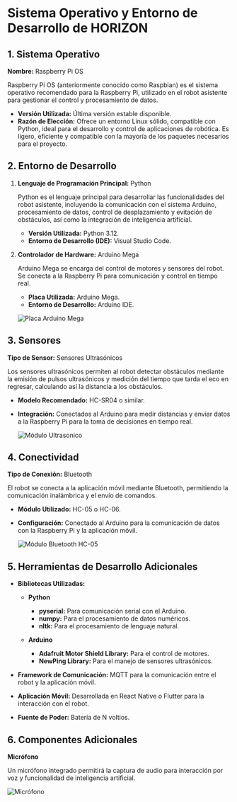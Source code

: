 # Sistema Operativo y Entorno de Desarrollo de HORIZON

## 1. Sistema Operativo

**Nombre:** Raspberry Pi OS

Raspberry Pi OS (anteriormente conocido como Raspbian) es el sistema operativo recomendado para la Raspberry Pi, utilizado en el robot asistente para gestionar el control y procesamiento de datos.
- **Versión Utilizada:** Última versión estable disponible.
- **Razón de Elección:** Ofrece un entorno Linux sólido, compatible con Python, ideal para el desarrollo y control de aplicaciones de robótica. Es ligero, eficiente y compatible con la mayoría de los paquetes necesarios para el proyecto.

## 2. Entorno de Desarrollo

1. **Lenguaje de Programación Principal:** Python

    Python es el lenguaje principal para desarrollar las funcionalidades del robot asistente, incluyendo la comunicación con el sistema Arduino, procesamiento de datos, control de desplazamiento y evitación de obstáculos, así como la integración de inteligencia artificial.
    - **Versión Utilizada:** Python 3.12.
    - **Entorno de Desarrollo (IDE):** Visual Studio Code.

2. **Controlador de Hardware:** Arduino Mega

    Arduino Mega se encarga del control de motores y sensores del robot. Se conecta a la Raspberry Pi para comunicación y control en tiempo real.
    - **Placa Utilizada:** Arduino Mega.
    - **Entorno de Desarrollo:** Arduino IDE.

    ![Placa Arduino Mega](https://th.bing.com/th/id/OIP.-YsWUYfeb89MeskbdR1vSAAAAA?rs=1&pid=ImgDetMain)

## 3. Sensores

**Tipo de Sensor:** Sensores Ultrasónicos

Los sensores ultrasónicos permiten al robot detectar obstáculos mediante la emisión de pulsos ultrasónicos y medición del tiempo que tarda el eco en regresar, calculando así la distancia a los obstáculos.
- **Modelo Recomendado:** HC-SR04 o similar.
- **Integración:** Conectados al Arduino para medir distancias y enviar datos a la Raspberry Pi para la toma de decisiones en tiempo real.

    ![Módulo Ultrasonico](https://th.bing.com/th/id/OIP.yQpAcb7BYQvrdI4TC_EuWAAAAA?rs=1&pid=ImgDetMain)

## 4. Conectividad

**Tipo de Conexión:** Bluetooth

El robot se conecta a la aplicación móvil mediante Bluetooth, permitiendo la comunicación inalámbrica y el envío de comandos.
- **Módulo Utilizado:** HC-05 o HC-06.
- **Configuración:** Conectado al Arduino para la comunicación de datos con la Raspberry Pi y la aplicación móvil.

    ![Módulo Bluetooth HC-05](https://th.bing.com/th/id/OIP.CRbdyL4PTIPwNVtELswmKwAAAA?rs=1&pid=ImgDetMain)

## 5. Herramientas de Desarrollo Adicionales

- **Bibliotecas Utilizadas:**
    - **Python**
        - **pyserial:** Para comunicación serial con el Arduino.
        - **numpy:** Para el procesamiento de datos numéricos.
        - **nltk:** Para el procesamiento de lenguaje natural.
    
    - **Arduino**
        - **Adafruit Motor Shield Library:** Para el control de motores.
        - **NewPing Library:** Para el manejo de sensores ultrasónicos.

- **Framework de Comunicación:** MQTT para la comunicación entre el robot y la aplicación móvil.
- **Aplicación Móvil:** Desarrollada en React Native o Flutter para la interacción con el robot.
- **Fuente de Poder:** Batería de N voltios.

## 6. Componentes Adicionales

**Micrófono**

Un micrófono integrado permitirá la captura de audio para interacción por voz y funcionalidad de inteligencia artificial.

![Micrófono](https://th.bing.com/th/id/OIP.cUQHEqaZfs-YsWyfTGwteQAAAA?rs=1&pid=ImgDetMain)
